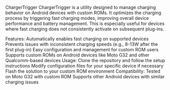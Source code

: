 ChargerTrigger
ChargerTrigger is a utility designed to manage charging behavior on Android devices with custom ROMs. It optimizes the charging process by triggering fast charging modes, improving overall device performance and battery management. This is especially useful for devices where fast charging does not consistently activate on subsequent plug-ins.

Features:
Automatically enables fast charging on supported devices
Prevents issues with inconsistent charging speeds (e.g., 8-13W after the first plug-in)
Easy configuration and management for custom ROM users
Supports custom ROMs on Android devices like Moto G32 and other Qualcomm-based devices
Usage:
Clone the repository and follow the setup instructions
Modify configuration files for your specific device if necessary
Flash the solution to your custom ROM environment
Compatibility:
Tested on Moto G32 with custom ROM
Supports other Android devices with similar charging issues

